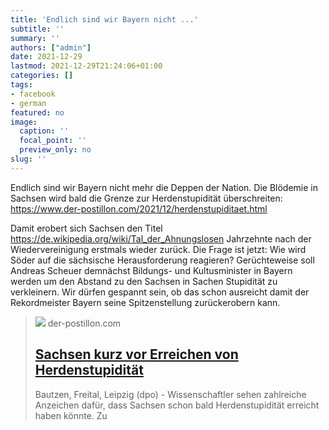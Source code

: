 ```yaml
---
title: 'Endlich sind wir Bayern nicht ...'
subtitle: ''
summary: ''
authors: ["admin"]
date: 2021-12-29
lastmod: 2021-12-29T21:24:06+01:00
categories: []
tags:
- facebook
- german
featured: no
image:
  caption: ''
  focal_point: ''
  preview_only: no
slug: ''
---
```

Endlich sind wir Bayern nicht mehr die Deppen der Nation. Die Blödemie in Sachsen wird bald die Grenze zur Herdenstupidität überschreiten: https://www.der-postillon.com/2021/12/herdenstupiditaet.html 

Damit erobert sich Sachsen den Titel https://de.wikipedia.org/wiki/Tal_der_Ahnungslosen
Jahrzehnte nach der Wiedervereinigung erstmals wieder zurück. Die Frage ist jetzt: Wie wird Söder auf die sächsische Herausforderung reagieren? Gerüchteweise soll Andreas Scheuer demnächst Bildungs- und Kultusminister in Bayern werden um den Abstand zu den Sachsen in Sachen Stupidität zu verkleinern.   Wir dürfen gespannt sein, ob das schon ausreicht damit der Rekordmeister Bayern seine Spitzenstellung zurückerobern kann.
> [![](https://blogger.googleusercontent.com/img/a/AVvXsEjdghVqTPxem3wKUnaeGGEu_vCn37JN_Oc9aS4Z1379W1n1vjHKFMhyBLjlUG1WrpjrFsb6lrTRUYzvoWHOxq1oED__xTDaLMYq-CP0iZKXLeG7Pi1x0mtivC03WSvHFlh33pFFxsxaHJfsIq_3jT7leylcYW9NzmeyyGtlR1Ujju6kIalrLb7X2HQRUQ=w1200-h630-p-k-no-nu)](https://www.der-postillon.com/2021/12/herdenstupiditaet.html)
> der-postillon.com
> ## [Sachsen kurz vor Erreichen von Herdenstupidität](https://www.der-postillon.com/2021/12/herdenstupiditaet.html)
>
>Bautzen, Freital, Leipzig (dpo) - Wissenschaftler sehen zahlreiche Anzeichen dafür, dass Sachsen schon bald Herdenstupidität erreicht haben könnte. Zu



